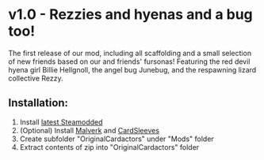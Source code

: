 # v1.0 - Rezzies and hyenas and a bug too!

The first release of our mod, including all scaffolding and a small selection of new friends based on our and friends' fursonas! Featuring the red devil hyena girl Billie Hellgnoll, the angel bug Junebug, and the respawning lizard collective Rezzy.

## Installation:
1. Install [latest Steamodded](https://github.com/Steamodded/smods/wiki/)
2. (Optional) Install [Malverk](https://github.com/Eremel/Malverk) and [CardSleeves](https://github.com/larswijn/CardSleeves)
3. Create subfolder "OriginalCardactors" under "Mods" folder
4. Extract contents of zip into "OriginalCardactors" folder